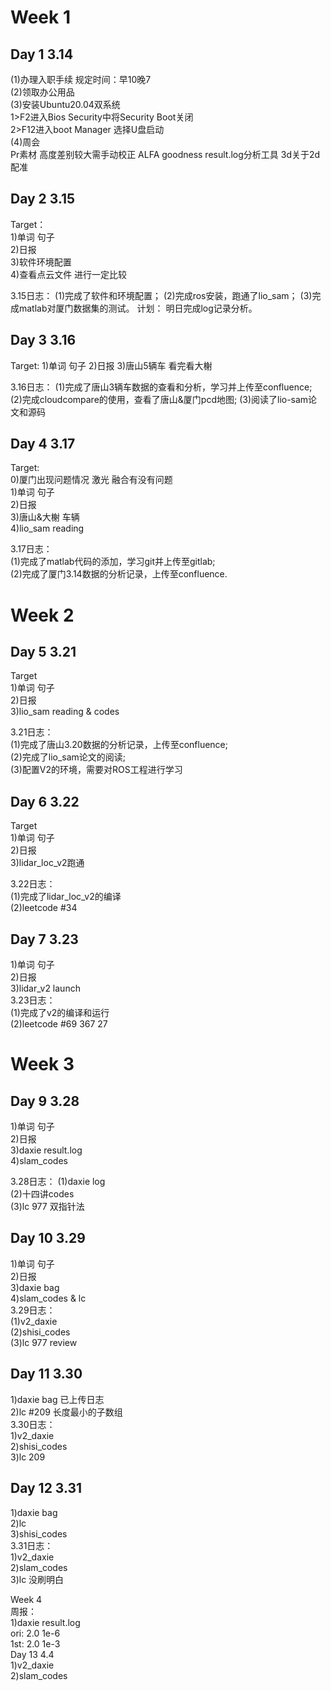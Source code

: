 # Week 1  
## Day 1 3.14
(1)办理入职手续 规定时间：早10晚7  
(2)领取办公用品  
(3)安装Ubuntu20.04双系统     
1>F2进入Bios Security中将Security Boot关闭  
2>F12进入boot Manager 选择U盘启动  
(4)周会  
Pr素材 高度差别较大需手动校正 ALFA goodness result.log分析工具 3d关于2d配准  
  
## Day 2 3.15  
Target：  
1)单词 句子  
2)日报  
3)软件环境配置  
4)查看点云文件 进行一定比较  
  
3.15日志：
(1)完成了软件和环境配置；
(2)完成ros安装，跑通了lio_sam；
(3)完成matlab对厦门数据集的测试。
计划：
明日完成log记录分析。

## Day 3 3.16
Target:
1)单词 句子
2)日报
3)唐山5辆车 看完看大榭

3.16日志：
(1)完成了唐山3辆车数据的查看和分析，学习并上传至confluence;
(2)完成cloudcompare的使用，查看了唐山&厦门pcd地图;
(3)阅读了lio-sam论文和源码

## Day 4 3.17
Target:  
0)厦门出现问题情况 激光 融合有没有问题  
1)单词 句子  
2)日报  
3)唐山&大榭 车辆  
4)lio_sam reading  

3.17日志：  
(1)完成了matlab代码的添加，学习git并上传至gitlab;  
(2)完成了厦门3.14数据的分析记录，上传至confluence.  

# Week 2  
## Day 5 3.21  
Target  
1)单词 句子  
2)日报  
3)lio_sam reading & codes  
  
3.21日志：  
(1)完成了唐山3.20数据的分析记录，上传至confluence;  
(2)完成了lio_sam论文的阅读;  
(3)配置V2的环境，需要对ROS工程进行学习  

## Day 6 3.22  
Target  
1)单词 句子  
2)日报  
3)lidar_loc_v2跑通  
  
3.22日志：  
(1)完成了lidar_loc_v2的编译  
(2)leetcode #34  

## Day 7 3.23  
1)单词 句子  
2)日报  
3)lidar_v2 launch  
3.23日志：  
(1)完成了v2的编译和运行  
(2)leetcode #69 367 27	  

# Week 3  
## Day 9 3.28  
1)单词 句子  
2)日报  
3)daxie result.log  
4)slam_codes  

3.28日志：
(1)daxie log  
(2)十四讲codes  
(3)lc 977 双指针法  

## Day 10 3.29  
1)单词 句子  
2)日报  
3)daxie bag  
4)slam_codes & lc  
3.29日志：  
(1)v2_daxie  
(2)shisi_codes  
(3)lc 977 review  

## Day 11 3.30  
1)daxie bag 已上传日志  
2)lc #209 长度最小的子数组  
3.30日志：  
1)v2_daxie  
2)shisi_codes  
3)lc 209  

## Day 12 3.31  
1)daxie bag  
2)lc  
3)shisi_codes  
3.31日志：  
1)v2_daxie  
2)slam_codes  
3)lc 没刷明白  

Week 4   
周报：  
1)daxie result.log   
ori: 2.0 1e-6  
1st: 2.0 1e-3  
Day 13 4.4  
1)v2_daxie  
2)slam_codes  
  
   
  
   






